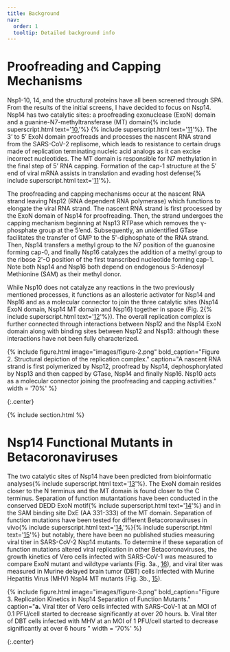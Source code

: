 ```yaml
---
title: Background
nav:
  order: 1
  tooltip: Detailed background info
---
```


# Proofreading and Capping Mechanisms
Nsp1-10, 14, and the structural proteins have all been screened through SPA. From the results of the initial screens, I have decided to focus on Nsp14. Nsp14 has two catalytic sites: a proofreading exonuclease (ExoN) domain and a guanine-N7-methyltransferase (MT) domain{% include superscript.html text='[10](https://doi.org/10.1128/JVI.01246-20),'%} {% include superscript.html text='[11](https://doi.org/10.1073/pnas.1508686112)'%}. The 3’ to 5’ ExoN domain proofreads and processes the nascent RNA strand from the SARS-CoV-2 replisome, which leads to resistance to certain drugs made of replication terminating nucleic acid analogs as it can excise incorrect nucleotides. The MT domain is responsible for N7 methylation in the final step of 5’ RNA capping. Formation of the cap-1 structure at the 5′ end of viral mRNA assists in translation and evading host defense{% include superscript.html text='[11](https://doi.org/10.1073/pnas.1508686112)'%}.

The proofreading and capping mechanisms occur at the nascent RNA strand leaving Nsp12 (RNA dependent RNA polymerase) which functions to elongate the viral RNA strand. The nascent RNA strand is first processed by the ExoN domain of Nsp14 for proofreading. Then, the strand undergoes the capping mechanism beginning at Nsp13 RTPase which removes the γ-phosphate group at the 5’end. Subsequently, an unidentified GTase facilitates the transfer of GMP to the 5'-diphosphate of the RNA strand. Then, Nsp14 transfers a methyl group to the N7 position of the guanosine forming cap-0, and finally Nsp16 catalyzes the addition of a methyl group to the ribose 2'-O position of the first transcribed nucleotide forming cap-1. Note both Nsp14 and Nsp16 both depend on endogenous S-Adenosyl Methionine (SAM) as their methyl donor.

While Nsp10 does not catalyze any reactions in the two previously mentioned processes, it functions as an allosteric activator for Nsp14 and Nsp16 and as a molecular connector to join the three catalytic sites (Nsp14 ExoN domain, Nsp14 MT domain and Nsp16) together in space (Fig. 2{% include superscript.html text='[12](https://doi.org/10.3390/cells9051267)'%}). The overall replication complex is further connected through interactions between Nsp12 and the Nsp14 ExoN domain along with binding sites between Nsp12 and Nsp13: although these interactions have not been fully characterized.

{%
  include figure.html
  image="images/figure-2.png"
  bold_caption="Figure 2. Structural depiction of the replication complex."
  caption="A nascent RNA strand is first polymerized by Nsp12, proofread by Nsp14, dephosphorylated by Nsp13 and then capped by GTase, Nsp14 and finally Nsp16. Nsp10 acts as a molecular connector joining the proofreading and capping activities."
  width = '70%'
%}

{:.center}

{% include section.html %}

# Nsp14 Functional Mutants in Betacoronaviruses
The two catalytic sites of Nsp14 have been predicted from bioinformatic analyses{% include superscript.html text='[13](https://doi.org/10.1073/pnas.0808790106)'%}. The ExoN domain resides closer to the N terminus and the MT domain is found closer to the C terminus. Separation of function mutantations have been conducted in the conserved DEDD ExoN motif{% include superscript.html text='[14](https://www.sciencedirect.com/science/article/pii/S0022283603008659?via%3Dihub)'%} and in the SAM binding site DxE (AA 331-333) of the MT domain. Separation of function mutations have been tested for different Betacoronaviruses in vivo{% include superscript.html text='[14](https://www.sciencedirect.com/science/article/pii/S0022283603008659?via%3Dihub),'%}{% include superscript.html text='[15](https://doi.org/10.1128/JVI.00542-16)'%} but notably, there have been no published studies measuring viral titer in SARS-CoV-2 Nsp14 mutants. To determine if these separation of function mutations altered viral replication in other Betacoronaviruses, the growth kinetics of Vero cells infected with SARS-CoV-1 was measured to compare ExoN mutant and wildtype variants (Fig. 3a., [16](https://doi.org/10.1371/journal.ppat.1000896)), and viral titer was measured in Murine delayed brain tumor (DBT) cells infected with Murine Hepatitis Virus (MHV) Nsp14 MT mutants (Fig. 3b., [15](https://doi.org/10.1128/JVI.00542-16)).

{%
  include figure.html
  image="images/figure-3.png"
  bold_caption="Figure 3. Replication Kinetics in Nsp14 Separation of Function Mutants."
  caption="**a.** Viral titer of Vero cells infected with SARS-CoV-1 at an MOI of 0.1 PFU/cell started to decrease significantly at over 20 hours. **b**. Viral titer of DBT cells infected with MHV at an MOI of 1 PFU/cell started to decrease significantly at over 6 hours "
  width = '70%'
%}

{:.center}
